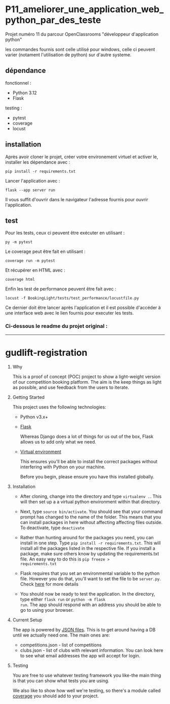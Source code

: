 # P11_ameliorer_une_application_web_python_par_des_teste

Projet numéro 11 du parcour OpenClassrooms "développeur d'application python"

les commandes fournis sont celle utilisé pour windows, celle ci peuvent varier (notament l'utilisation de python) sur d'autre systeme.

## dépendance 

fonctionnel :
- Python 3.12
- Flask

testing :
- pytest
- coverage
- locust


## installation

Après avoir cloner le projet, créer votre environement virtuel et activer le, installer les dépendance avec :
```
pip install -r requirements.txt
```

Lancer l'application avec :
```
flask --app server run
```
Il vous suffit d'ouvrir dans le navigateur l'adresse fournis pour ouvrir l'application.


## test

Pour les tests, ceux ci peuvent être exécuter en utilisant :
```
py -m pytest
``` 

Le coverage peut être fait en utilisant :
```
coverage run -m pytest
```
Et récupérer en HTML avec :
```
coverage html
```

Enfin les test de performance peuvent être fait avec :
```
locust -f BookingLight/tests/test_performance/locustfile.py
```
Ce dernier doit être lancer après l'application et il est possible d'accéder à une interface web avec le lien fournis pour executer les tests.


### Ci-dessous le readme du projet original :

___

# gudlift-registration

1. Why


    This is a proof of concept (POC) project to show a light-weight version of our competition booking platform. The aim is the keep things as light as possible, and use feedback from the users to iterate.

2. Getting Started

    This project uses the following technologies:

    * Python v3.x+

    * [Flask](https://flask.palletsprojects.com/en/1.1.x/)

        Whereas Django does a lot of things for us out of the box, Flask allows us to add only what we need. 
     

    * [Virtual environment](https://virtualenv.pypa.io/en/stable/installation.html)

        This ensures you'll be able to install the correct packages without interfering with Python on your machine.

        Before you begin, please ensure you have this installed globally. 


3. Installation

    - After cloning, change into the directory and type <code>virtualenv .</code>. This will then set up a a virtual python environment within that directory.

    - Next, type <code>source bin/activate</code>. You should see that your command prompt has changed to the name of the folder. This means that you can install packages in here without affecting affecting files outside. To deactivate, type <code>deactivate</code>

    - Rather than hunting around for the packages you need, you can install in one step. Type <code>pip install -r requirements.txt</code>. This will install all the packages listed in the respective file. If you install a package, make sure others know by updating the requirements.txt file. An easy way to do this is <code>pip freeze > requirements.txt</code>

    - Flask requires that you set an environmental variable to the python file. However you do that, you'll want to set the file to be <code>server.py</code>. Check [here](https://flask.palletsprojects.com/en/1.1.x/quickstart/#a-minimal-application) for more details

    - You should now be ready to test the application. In the directory, type either <code>flask run</code> or <code>python -m flask run</code>. The app should respond with an address you should be able to go to using your browser.

4. Current Setup

    The app is powered by [JSON files](https://www.tutorialspoint.com/json/json_quick_guide.htm). This is to get around having a DB until we actually need one. The main ones are:
     
    * competitions.json - list of competitions
    * clubs.json - list of clubs with relevant information. You can look here to see what email addresses the app will accept for login.

5. Testing

    You are free to use whatever testing framework you like-the main thing is that you can show what tests you are using.

    We also like to show how well we're testing, so there's a module called 
    [coverage](https://coverage.readthedocs.io/en/coverage-5.1/) you should add to your project.

